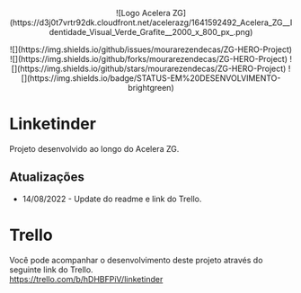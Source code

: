 <p align="center">
![Logo Acelera ZG](https://d3j0t7vrtr92dk.cloudfront.net/acelerazg/1641592492_Acelera_ZG__Identidade_Visual_Verde_Grafite__2000_x_800_px_.png)
</p>

<p align = "center">
![](https://img.shields.io/github/issues/mourarezendecas/ZG-HERO-Project) ![](https://img.shields.io/github/forks/mourarezendecas/ZG-HERO-Project) ![](https://img.shields.io/github/stars/mourarezendecas/ZG-HERO-Project) ![](https://img.shields.io/badge/STATUS-EM%20DESENVOLVIMENTO-brightgreen)
</p>


# Linketinder 

Projeto desenvolvido ao longo do Acelera ZG. 

## Atualizações 
- 14/08/2022 - Update do readme e link do Trello.

# Trello 
Você pode acompanhar o desenvolvimento deste projeto através do seguinte link do Trello.  
https://trello.com/b/hDHBFPiV/linketinder


